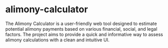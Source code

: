 # alimony-calculator
The Alimony Calculator is a user-friendly web tool designed to estimate potential alimony payments based on various financial, social, and legal factors. The project aims to provide a quick and informative way to assess alimony calculations with a clean and intuitive UI.
